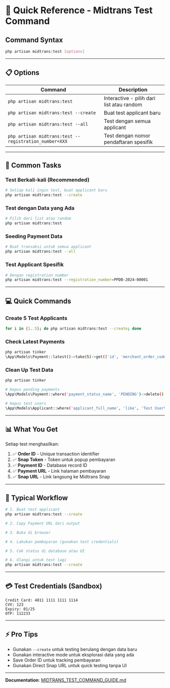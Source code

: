 # 🚀 Quick Reference - Midtrans Test Command

## Command Syntax

```bash
php artisan midtrans:test [options]
```

---

## 📋 Options

| Command | Description |
|---------|-------------|
| `php artisan midtrans:test` | Interactive - pilih dari list atau random |
| `php artisan midtrans:test --create` | Buat test applicant baru |
| `php artisan midtrans:test --all` | Test dengan semua applicant |
| `php artisan midtrans:test --registration_number=XXX` | Test dengan nomor pendaftaran spesifik |

---

## 🎯 Common Tasks

### Test Berkali-kali (Recommended)

```bash
# Setiap kali ingin test, buat applicant baru
php artisan midtrans:test --create
```

### Test dengan Data yang Ada

```bash
# Pilih dari list atau random
php artisan midtrans:test
```

### Seeding Payment Data

```bash
# Buat transaksi untuk semua applicant
php artisan midtrans:test --all
```

### Test Applicant Spesifik

```bash
# Dengan registration number
php artisan midtrans:test --registration_number=PPDB-2024-00001
```

---

## 💻 Quick Commands

### Create 5 Test Applicants

```bash
for i in {1..5}; do php artisan midtrans:test --create; done
```

### Check Latest Payments

```bash
php artisan tinker
\App\Models\Payment::latest()->take(5)->get(['id', 'merchant_order_code', 'payment_status_name', 'paid_amount_total'])
```

### Clean Up Test Data

```bash
php artisan tinker

# Hapus pending payments
\App\Models\Payment::where('payment_status_name', 'PENDING')->delete()

# Hapus test users
\App\Models\Applicant::where('applicant_full_name', 'like', 'Test User%')->delete()
```

---

## 📊 What You Get

Setiap test menghasilkan:

1. ✅ **Order ID** - Unique transaction identifier
2. ✅ **Snap Token** - Token untuk popup pembayaran
3. ✅ **Payment ID** - Database record ID
4. ✅ **Payment URL** - Link halaman pembayaran
5. ✅ **Snap URL** - Link langsung ke Midtrans Snap

---

## 🔄 Typical Workflow

```bash
# 1. Buat test applicant
php artisan midtrans:test --create

# 2. Copy Payment URL dari output

# 3. Buka di browser

# 4. Lakukan pembayaran (gunakan test credentials)

# 5. Cek status di database atau UI

# 6. Ulangi untuk test lagi
php artisan midtrans:test --create
```

---

## 💳 Test Credentials (Sandbox)

```
Credit Card: 4811 1111 1111 1114
CVV: 123
Expiry: 01/25
OTP: 112233
```

---

## ⚡ Pro Tips

- Gunakan `--create` untuk testing berulang dengan data baru
- Gunakan interactive mode untuk eksplorasi data yang ada
- Save Order ID untuk tracking pembayaran
- Gunakan Direct Snap URL untuk quick testing tanpa UI

---

**Documentation**: [MIDTRANS_TEST_COMMAND_GUIDE.md](MIDTRANS_TEST_COMMAND_GUIDE.md)
